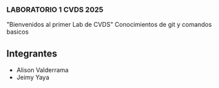 
### LABORATORIO 1 CVDS 2025
"Bienvenidos al primer Lab de CVDS"
Conocimientos de git y comandos basicos 
## Integrantes
- Alison Valderrama
- Jeimy Yaya


